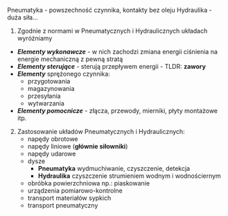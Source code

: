 Pneumatyka - powszechność czynnika, kontakty bez oleju
Hydraulika - duża siła...

1. Zgodnie z normami w Pneumatycznych i Hydraulicznych układach wyróżniamy
- ***Elementy wykonawcze*** - w nich zachodzi zmiana energii ciśnienia na energie mechaniczną z pewną stratą
- ***Elementy sterujące*** - sterują przepływem energii - TLDR: **zawory**
- ***Elementy*** sprężonego czynnika:
	- przygotowania
	- magazynowania
	- przesyłania
	- wytwarzania
- ***Elementy pomocnicze*** - złącza, przewody, mierniki, płyty montażowe itp.

2. Zastosowanie układów Pneumatycznych i Hydraulicznych:
	- napędy obrotowe
	- napędy liniowe (**głównie siłowniki**)
	- napędy udarowe
	- dysze 
		- **Pneumatyka** wydmuchiwanie, czyszczenie, detekcja
		- **Hydraulika** czyszczenie strumieniem wodnym i wodnościernym
	- obróbka powierzchniowa np.: piaskowanie
	- urządzenia pomiarowo-kontrolne
	- transport materiałów sypkich
	- transport pneumatyczny
